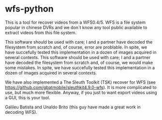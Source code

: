 # wfs-python

This is a tool for recover videos from a WFS0.4/5. WFS is a file system popular in chinese DVRs and we don´t know any tool public available to extract videos from this file system.

This software should be used with care; I and a partner have decoded the filesystem from scratch and, of course, error are problable. In spite, we have succefully tested this implementation in a dozen of images acquired in several contexts. 
This software should be used with care; I and a partner have decoded the filesystem from scratch and, of course, we would make some mistakes. In spite, we have succefully tested this implementation in a dozen of images acquired in several contexts. 

We have also implemented a The Sleuth Toolkit (TSK) recover for WFS (see https://github.com/gbatmobile/sleuthkit4.9.0-wfs). It is more complicated to use, but much more flexible.
Anyway, if you just to want export videos using a GUI, this is your tool.

Galileu Batista and Unaldo Brito (this guy have made a great work in decoding WFS).
